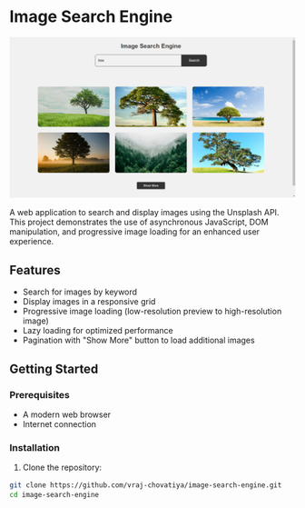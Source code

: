 # Image Search Engine

![Screenshot](./screenshot.png)

A web application to search and display images using the Unsplash API. This project demonstrates the use of asynchronous JavaScript, DOM manipulation, and progressive image loading for an enhanced user experience.

## Features

- Search for images by keyword
- Display images in a responsive grid
- Progressive image loading (low-resolution preview to high-resolution image)
- Lazy loading for optimized performance
- Pagination with "Show More" button to load additional images

## Getting Started

### Prerequisites

- A modern web browser
- Internet connection

### Installation

1. Clone the repository:

```bash
git clone https://github.com/vraj-chovatiya/image-search-engine.git
cd image-search-engine
